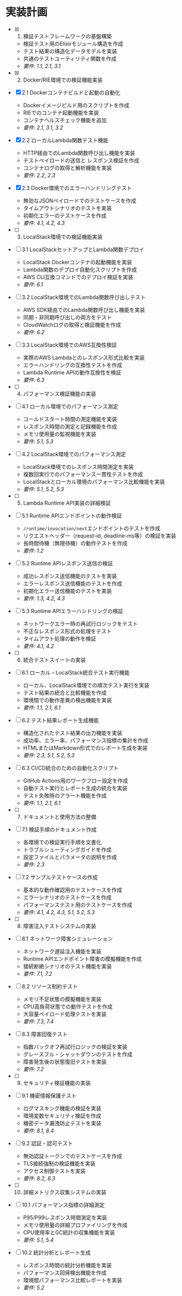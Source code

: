# 実装計画

- [x] 1. 検証テストフレームワークの基盤構築
  - 検証テスト用のElixirモジュール構造を作成
  - テスト結果の構造化データモデルを実装
  - 共通のテストユーティリティ関数を作成
  - _要件: 1.1, 2.1, 3.1_

- [x] 2. Docker/RIE環境での検証機能実装
- [x] 2.1 Dockerコンテナビルドと起動の自動化
  - Dockerイメージビルド用のスクリプトを作成
  - RIEでのコンテナ起動機能を実装
  - コンテナヘルスチェック機能を追加
  - _要件: 2.1, 3.1, 3.2_

- [x] 2.2 ローカルLambda関数テスト機能
  - HTTP経由でのLambda関数呼び出し機能を実装
  - テストペイロードの送信と レスポンス検証を作成
  - コンテナログの取得と解析機能を実装
  - _要件: 2.2, 2.3_

- [x] 2.3 Docker環境でのエラーハンドリングテスト
  - 無効なJSONペイロードでのテストケースを作成
  - タイムアウトシナリオのテストを実装
  - 初期化エラーのテストケースを作成
  - _要件: 4.1, 4.2, 4.3_

- [ ] 3. LocalStack環境での検証機能実装
- [ ] 3.1 LocalStackセットアップとLambda関数デプロイ
  - LocalStack Dockerコンテナの起動機能を実装
  - Lambda関数のデプロイ自動化スクリプトを作成
  - AWS CLI互換コマンドでのデプロイ検証を実装
  - _要件: 6.1_

- [ ] 3.2 LocalStack環境でのLambda関数呼び出しテスト
  - AWS SDK経由でのLambda関数呼び出し機能を実装
  - 同期・非同期呼び出しの両方をテスト
  - CloudWatchログの取得と検証機能を作成
  - _要件: 6.2_

- [ ] 3.3 LocalStack環境でのAWS互換性検証
  - 実際のAWS Lambdaとのレスポンス形式比較を実装
  - エラーハンドリングの互換性テストを作成
  - Lambda Runtime APIの動作互換性を検証
  - _要件: 6.3_

- [ ] 4. パフォーマンス検証機能の実装
- [ ] 4.1 ローカル環境でのパフォーマンス測定
  - コールドスタート時間の測定機能を実装
  - レスポンス時間の測定と記録機能を作成
  - メモリ使用量の監視機能を実装
  - _要件: 5.1, 5.3_

- [ ] 4.2 LocalStack環境でのパフォーマンス測定
  - LocalStack環境でのレスポンス時間測定を実装
  - 複数回実行でのパフォーマンス一貫性テストを作成
  - LocalStackとローカル環境のパフォーマンス比較機能を実装
  - _要件: 5.1, 5.2, 5.3_

- [ ] 5. Lambda Runtime API実装の詳細検証
- [ ] 5.1 Runtime APIエンドポイントの動作検証
  - `/runtime/invocation/next`エンドポイントのテストを作成
  - リクエストヘッダー（request-id, deadline-ms等）の検証を実装
  - 長時間待機（無限待機）の動作テストを作成
  - _要件: 1.2_

- [ ] 5.2 Runtime APIレスポンス送信の検証
  - 成功レスポンス送信機能のテストを実装
  - エラーレスポンス送信機能のテストを作成
  - 初期化エラー送信機能のテストを実装
  - _要件: 1.3, 4.2, 4.3_

- [ ] 5.3 Runtime APIエラーハンドリングの検証
  - ネットワークエラー時の再試行ロジックをテスト
  - 不正なレスポンス形式の処理をテスト
  - タイムアウト処理の動作を検証
  - _要件: 4.1, 4.2_

- [ ] 6. 統合テストスイートの実装
- [ ] 6.1 ローカル・LocalStack統合テスト実行機能
  - ローカル、LocalStack環境での順次テスト実行を実装
  - テスト結果の統合と比較機能を作成
  - 環境間での動作差異の検出機能を実装
  - _要件: 1.1, 2.1, 6.1_

- [ ] 6.2 テスト結果レポート生成機能
  - 構造化されたテスト結果の出力機能を実装
  - 成功率、エラー率、パフォーマンス指標の集計を作成
  - HTMLまたはMarkdown形式でのレポート生成を実装
  - _要件: 2.3, 5.1, 5.2, 5.3_

- [ ] 6.3 CI/CD統合のための自動化スクリプト
  - GitHub Actions用のワークフロー設定を作成
  - 自動テスト実行とレポート生成の統合を実装
  - テスト失敗時のアラート機能を作成
  - _要件: 1.1, 2.1, 6.1_

- [ ] 7. ドキュメントと使用方法の整備
- [ ] 7.1 検証手順のドキュメント作成
  - 各環境での検証実行手順を文書化
  - トラブルシューティングガイドを作成
  - 設定ファイルとパラメータの説明を作成
  - _要件: 2.3_

- [ ] 7.2 サンプルテストケースの作成
  - 基本的な動作確認用のテストケースを作成
  - エラーシナリオのテストケースを作成
  - パフォーマンステスト用のテストケースを作成
  - _要件: 4.1, 4.2, 4.3, 5.1, 5.2, 5.3_

- [ ] 8. 障害注入テストシステムの実装
- [ ] 8.1 ネットワーク障害シミュレーション
  - ネットワーク遅延注入機能を実装
  - Runtime APIエンドポイント障害の模擬機能を作成
  - 接続断絶シナリオのテスト機能を実装
  - _要件: 7.1, 7.2_

- [ ] 8.2 リソース制約テスト
  - メモリ不足状態の模擬機能を実装
  - CPU高負荷状態での動作テストを作成
  - 大容量ペイロード処理テストを実装
  - _要件: 7.3, 7.4_

- [ ] 8.3 障害回復テスト
  - 指数バックオフ再試行ロジックの検証を実装
  - グレースフル・シャットダウンのテストを作成
  - 障害発生後の状態復旧テストを実装
  - _要件: 7.2_

- [ ] 9. セキュリティ検証機能の実装
- [ ] 9.1 機密情報保護テスト
  - ログマスキング機能の検証を実装
  - 環境変数セキュリティ検証を作成
  - 機密データ漏洩防止テストを実装
  - _要件: 8.1, 8.4_

- [ ] 9.2 認証・認可テスト
  - 無効認証トークンでのテストケースを作成
  - TLS接続強制の検証機能を実装
  - アクセス制御テストを実装
  - _要件: 8.2, 8.3_

- [ ] 10. 詳細メトリクス収集システムの実装
- [ ] 10.1 パフォーマンス指標の詳細測定
  - P95/P99レスポンス時間測定を実装
  - メモリ使用量の詳細プロファイリングを作成
  - CPU使用率とGC統計の収集機能を実装
  - _要件: 5.1, 5.4_

- [ ] 10.2 統計分析とレポート生成
  - レスポンス時間の統計分析機能を実装
  - パフォーマンス回帰検出機能を作成
  - 環境間パフォーマンス比較レポートを実装
  - _要件: 5.2_